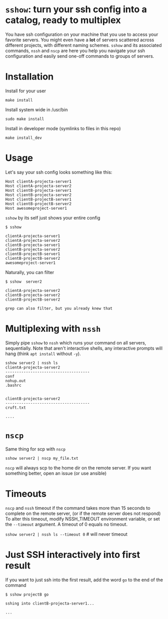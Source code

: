 # `sshow`: turn your ssh config into a catalog, ready to multiplex

You have ssh configuration on your machine that you use to access your favorite servers.  You might even have a __lot__ of servers scattered across different projects, with different naming schemes.  `sshow` and its associated commands, `nssh` and `nscp` are here you help you navigate your ssh configuration and easily send one-off commands to groups of servers.

# Installation

Install for your user

`make install`

Install system wide in /usr/bin

`sudo make install`

Install in developer mode (symlinks to files in this repo)

`make install_dev`


# Usage

Let's say your ssh config looks something like this:

```
Host clientA-projecta-server1
Host clientA-projecta-server2
Host clientB-projecta-server1
Host clientB-projecta-server2
Host clientB-projectB-server1
Host clientB-projectB-server2
Host awesomeproject-server1

```

`sshow` by its self just shows your entire config

```
$ sshow 

clientA-projecta-server1
clientA-projecta-server2
clientB-projecta-server1
clientB-projecta-server2
clientB-projectB-server1
clientB-projectB-server2
awesomeproject-server1
```

Naturally, you can filter 

```
$ sshow  server2

clientA-projecta-server2
clientB-projecta-server2
clientB-projectB-server2
```

`grep can also filter, but you already knew that`

# Multiplexing with `nssh`

Simply pipe `sshow` to `nssh` which runs your command on all servers, sequentially.  Note that aren't interactive shells, any interactive prompts will hang (think `apt install` without `-y`).


```
sshow server2 | nssh ls
clientA-projecta-server2
-------------------------------------
conf
nohup.out
.bashrc


clientB-projecta-server2
-------------------------------------
cruft.txt

....

```

# `nscp` 

Same thing for scp with `nscp`

```
sshow server2 | nscp my_file.txt
```

`nscp` will always scp to the home dir on the remote server.  If you want something better, open an issue (or use ansible)


# Timeouts

`nscp` and `nssh` timeout if the command takes more than 15 seconds to complete on the remote server, (or if the remote server does not respond)
To alter this timeout, modify NSSH_TIMEOUT environment variable, or set the `--timeout` argument.  A timeout of 0 equals no timeout.

`sshow server2 | nssh ls --timeout 0` # will never timeout

# Just SSH interactively into first result

If you want to just ssh into the first result, add the word `go` to the end of the command


```
$ sshow projectB go

sshing into clientB-projecta-server1...

...

```


